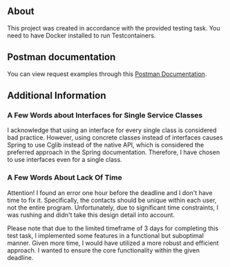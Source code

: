 ## About
This project was created in accordance with the provided testing task.
You need to have Docker installed to run Testcontainers.

## Postman documentation
You can view request examples through this 
[Postman Documentation](https://documenter.getpostman.com/view/26801632/2s93zFXeZL).

## Additional Information
### A Few Words about Interfaces for Single Service Classes

I acknowledge that using an interface for every single class is considered bad practice.
However, using concrete classes instead of interfaces causes Spring to use Cglib instead of
the native API, which is considered the preferred approach in the Spring documentation.
Therefore, I have chosen to use interfaces even for a single class.

### A Few Words About Lack Of Time

Attention! I found an error one hour before the deadline and 
I don't have time to fix it. Specifically, 
the contacts should be unique within each user, not the entire program. 
Unfortunately, due to significant time constraints, 
I was rushing and didn't take this design detail into account.

Please note that due to the limited timeframe of 3 days for completing this test task, 
I implemented some features in a functional but suboptimal manner. 
Given more time, I would have utilized a more robust and efficient approach. 
I wanted to ensure the core functionality within the given deadline.
